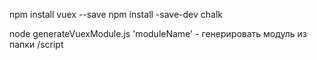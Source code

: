 
npm install vuex --save
npm install -save-dev chalk

node generateVuexModule.js 'moduleName' - генерировать модуль из папки /script
